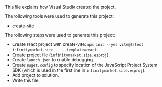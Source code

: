 This file explains how Visual Studio created the project.

The following tools were used to generate this project:
- create-vite

The following steps were used to generate this project:
- Create react project with create-vite: `npm init --yes vite@latest infinitymarket.site -- --template=react`.
- Create project file (`infinitymarket.site.esproj`).
- Create `launch.json` to enable debugging.
- Create `nuget.config` to specify location of the JavaScript Project System SDK (which is used in the first line in `infinitymarket.site.esproj`).
- Add project to solution.
- Write this file.

